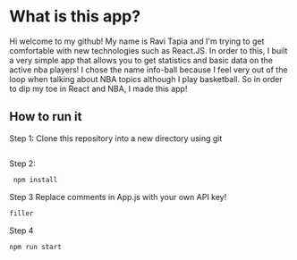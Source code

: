 # What is this app?

Hi welcome to my github! My name is Ravi Tapia and I'm trying to get comfortable with new technologies such as React.JS. In order to this, I built a very simple app that allows you to get statistics and basic data on the active nba players! I chose the name info-ball because I feel very out of the loop when talking about NBA topics although I play basketball. So in order to dip my toe in React and NBA, I made this app! 

## How to run it
Step 1:  Clone this repository into a new directory using git
```bash
```
Step 2:
```bash
 npm install
```
Step 3 Replace comments in App.js with your own API key!
```bash
filler
```
Step 4
```bash
npm run start
```




